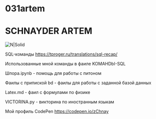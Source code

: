 # 031artem
# SCHNAYDER ARTEM 
![N|Solid](https://encrypted-tbn0.gstatic.com/images?q=tbn:ANd9GcS9xYyNi2paBBBDQtbowf_3FQZqZURfEKegengi-MHzAt452Gc3ajq9mfpM8DzT-_UPcOA&usqp=CAU)



SQL-команды https://tproger.ru/translations/sql-recap/


Использованные мной команды в фаиле KOMAHDbI-SQL


Шпора.ipynb - помощь для работы с питоном


Фаилы с припиской bd - фаилы для работы с заданной базой данных

Latex.md - фаил с формулами по физике


VICTORINA.py - викторина по иностранным языкам


Мой профиль CodePen https://codepen.io/zChnay 
